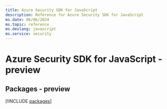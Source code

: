 ```yaml
---
title: Azure Security SDK for JavaScript
description: Reference for Azure Security SDK for JavaScript
ms.date: 06/06/2024
ms.topic: reference
ms.devlang: javascript
ms.service: security
---
```

# Azure Security SDK for JavaScript - preview
## Packages - preview
[!INCLUDE [packages](security-index.md)]